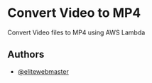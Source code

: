 
# Convert Video to MP4

Convert Video files to MP4 using AWS Lambda


## Authors

- [@elitewebmaster](https://elitewebmaster.com)
